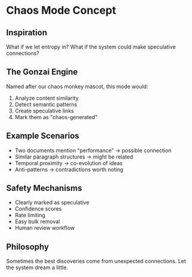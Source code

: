 # Chaos Mode Concept

## Inspiration

What if we let entropy in? What if the system could make speculative connections?

## The Gonzai Engine

Named after our chaos monkey mascot, this mode would:

1. Analyze content similarity
2. Detect semantic patterns
3. Create speculative links
4. Mark them as "chaos-generated"

## Example Scenarios

- Two documents mention "performance" → possible connection
- Similar paragraph structures → might be related
- Temporal proximity → co-evolution of ideas
- Anti-patterns → contradictions worth noting

## Safety Mechanisms

- Clearly marked as speculative
- Confidence scores
- Rate limiting
- Easy bulk removal
- Human review workflow

## Philosophy

Sometimes the best discoveries come from unexpected connections. Let the system dream a little.